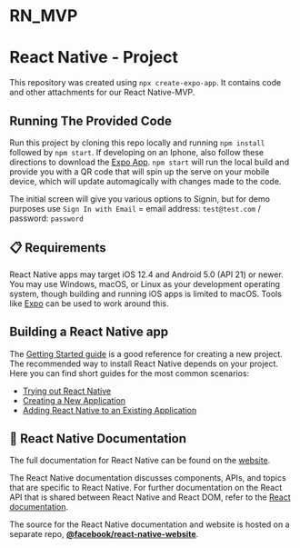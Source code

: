 # RN_MVP

# React Native - Project

This repository was created using `npx create-expo-app`.  It contains code and other attachments for our React Native-MVP.

## Running The Provided Code

Run this project by cloning this repo locally and running `npm install` followed by `npm start`.  If developing on an Iphone, also follow these directions to download the [Expo App](https://expo.dev).  `npm start` will run the local build and provide you with a QR code that will spin up the serve on your mobile device, which will update automagically with changes made to the code.  

The initial screen will give you various options to Signin, but for demo purposes use `Sign In with Email` = email address: `test@test.com` / password: `password`

## 📋 Requirements

React Native apps may target iOS 12.4 and Android 5.0 (API 21) or newer. You may use Windows, macOS, or Linux as your development operating system, though building and running iOS apps is limited to macOS. Tools like [Expo](https://expo.dev) can be used to work around this.

## Building a React Native app

The [Getting Started guide](https://reactnative.dev/docs/getting-started) is a good reference for creating a new project. The recommended way to install React Native depends on your project. Here you can find short guides for the most common scenarios:

- [Trying out React Native][hello-world]
- [Creating a New Application][new-app]
- [Adding React Native to an Existing Application][existing]

[hello-world]: https://snack.expo.dev/@samples/hello-world
[new-app]: https://reactnative.dev/docs/getting-started
[existing]: https://reactnative.dev/docs/integration-with-existing-apps

## 📖 React Native Documentation

The full documentation for React Native can be found on the [website][docs].

The React Native documentation discusses components, APIs, and topics that are specific to React Native. For further documentation on the React API that is shared between React Native and React DOM, refer to the [React documentation][r-docs].

The source for the React Native documentation and website is hosted on a separate repo, [**@facebook/react-native-website**][repo-website].

[docs]: https://reactnative.dev/docs/getting-started
[r-docs]: https://reactjs.org/docs/getting-started.html
[repo-website]: https://github.com/facebook/react-native-website

